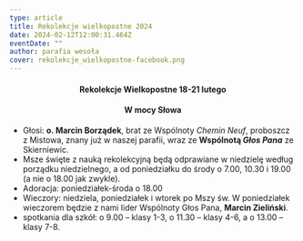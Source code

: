 ```yaml
---
type: article
title: Rekolekcje wielkopostne 2024
date: 2024-02-12T12:00:31.464Z
eventDate: ""
author: parafia wesoła
cover: rekolekcje_wielkopostne-facebook.png
---
```

#### <h4 style="text-align:center;">Rekolekcje Wielkopostne 18-21 lutego</h4>
<h4 style="text-align:center;">W mocy Słowa</h4>

* Głosi: **o. Marcin Borządek**, brat ze Wspólnoty *Chemin Neuf*, proboszcz z Mistowa, znany już w naszej parafii, wraz ze **Wspólnotą *Głos Pana*** ze Skierniewic.  
* Msze święte z nauką rekolekcyjną będą odprawiane w niedzielę według porządku niedzielnego, a od poniedziałku do środy o 7.00, 10.30 i 19.00 (a nie o 18.00 jak zwykle). 
* Adoracja: poniedziałek-środa o 18.00
* Wieczory: niedziela, poniedziałek i wtorek po Mszy św. W poniedziałek wieczorem będzie z nami lider Wspólnoty Głos Pana, **Marcin Zieliński**. 
* spotkania dla szkół: o 9.00 – klasy 1-3, o 11.30 – klasy 4-6, a o 13.00 – klasy 7-8. 

<!--EndFragment-->